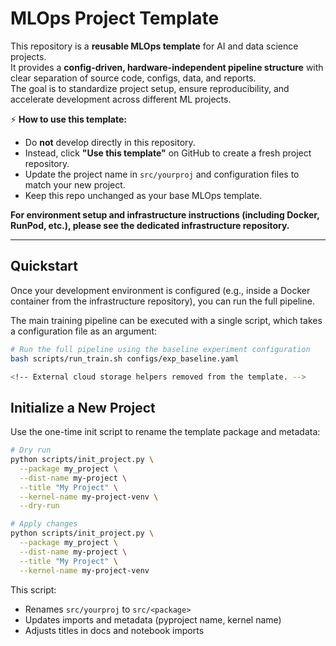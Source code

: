 # MLOps Project Template

This repository is a **reusable MLOps template** for AI and data science projects.  
It provides a **config-driven, hardware-independent pipeline structure** with clear separation of source code, configs, data, and reports.  
The goal is to standardize project setup, ensure reproducibility, and accelerate development across different ML projects.

⚡ **How to use this template:**  
- Do **not** develop directly in this repository.  
- Instead, click **"Use this template"** on GitHub to create a fresh project repository.  
- Update the project name in `src/yourproj` and configuration files to match your new project.  
- Keep this repo unchanged as your base MLOps template.

**For environment setup and infrastructure instructions (including Docker, RunPod, etc.), please see the dedicated infrastructure repository.**

---

## Quickstart

Once your development environment is configured (e.g., inside a Docker container from the infrastructure repository), you can run the full pipeline.

The main training pipeline can be executed with a single script, which takes a configuration file as an argument:

```bash
# Run the full pipeline using the baseline experiment configuration
bash scripts/run_train.sh configs/exp_baseline.yaml

<!-- External cloud storage helpers removed from the template. -->
```

## Initialize a New Project

Use the one-time init script to rename the template package and metadata:

```bash
# Dry run
python scripts/init_project.py \
  --package my_project \
  --dist-name my-project \
  --title "My Project" \
  --kernel-name my-project-venv \
  --dry-run

# Apply changes
python scripts/init_project.py \
  --package my_project \
  --dist-name my-project \
  --title "My Project" \
  --kernel-name my-project-venv
```

This script:
- Renames `src/yourproj` to `src/<package>`
- Updates imports and metadata (pyproject name, kernel name)
- Adjusts titles in docs and notebook imports
